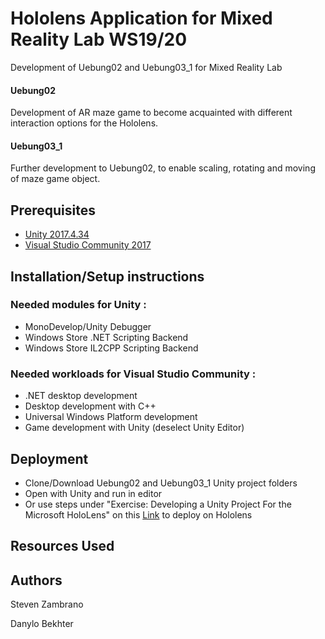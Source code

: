 # Hololens Application for Mixed Reality Lab WS19/20
Development of Uebung02 and Uebung03_1 for Mixed Reality Lab
#### Uebung02
Development of AR maze game to become acquainted with different interaction options for the Hololens.
#### Uebung03_1
Further development to Uebung02, to enable scaling, rotating and moving of maze game object.
## Prerequisites
* [Unity 2017.4.34](https://unity3d.com/get-unity/download/archive)
* [Visual Studio Community 2017](https://visualstudio.microsoft.com/vs/older-downloads/)
## Installation/Setup instructions
### Needed modules for Unity :
 - MonoDevelop/Unity Debugger
 - Windows Store .NET Scripting Backend
 - Windows Store IL2CPP Scripting Backend
### Needed workloads for Visual Studio Community  :
 - .NET desktop development
 - Desktop development with C++
 - Universal Windows Platform development
 - Game development with Unity (deselect Unity Editor)
## Deployment
- Clone/Download Uebung02 and Uebung03_1 Unity project folders
- Open with Unity and run in editor
- Or use steps under "Exercise: Developing a Unity Project For the Microsoft HoloLens" on this [Link](http://dbis.rwth-aachen.de/ar-for-eu-book/chapter/engines/) to deploy on Hololens
## Resources Used

## Authors
Steven Zambrano

Danylo Bekhter
